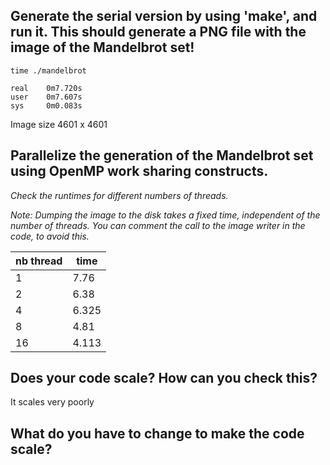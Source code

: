 ## Generate the serial version by using 'make', and run it. This should generate a PNG file with the image of the Mandelbrot set!

```
time ./mandelbrot 

real    0m7.720s
user    0m7.607s
sys     0m0.083s
```

Image size 4601 x 4601

## Parallelize the generation of the Mandelbrot set using OpenMP work sharing constructs.

_Check the runtimes for different numbers of threads._

_Note: Dumping the image to the disk takes a fixed time, independent of the number of threads. You can comment the
call to the image writer in the code, to avoid
this._

| nb thread | time  |
|-----------|-------|
| 1         | 7.76  |
| 2         | 6.38  |
| 4         | 6.325 |
| 8         | 4.81  |
| 16        | 4.113 |

## Does your code scale? How can you check this?

It scales very poorly

## What do you have to change to make the code scale?




